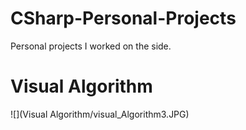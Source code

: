 # CSharp-Personal-Projects
Personal projects I worked on the side.
<h1>Visual Algorithm</h1>
![](Visual Algorithm/visual_Algorithm3.JPG)
